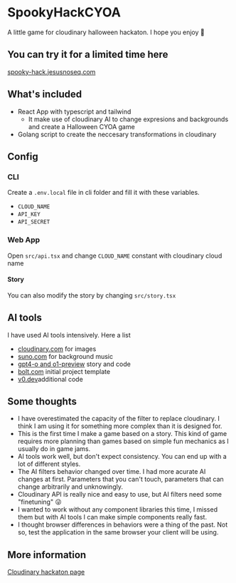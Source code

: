 # SpookyHackCYOA

A little game for cloudinary halloween hackaton. I hope you enjoy :hugs:

## You can try it for a limited time here

[spooky-hack.jesusnoseq.com](https://spooky-hack.jesusnoseq.com/)

## What's included

* React App with typescript and tailwind
  * It make use of cloudinary AI to change expresions and backgrounds and create a Halloween CYOA game
* Golang script to create the neccesary transformations in cloudinary

## Config

### CLI

Create a `.env.local` file in cli folder and fill it with these variables.  

* `CLOUD_NAME`
* `API_KEY`
* `API_SECRET`

### Web App

Open `src/api.tsx` and change `CLOUD_NAME` constant with cloudinary cloud name

#### Story

You can also modify the story by changing `src/story.tsx`

## AI tools

I have used AI tools intensively. Here a list

* [cloudinary.com](https://cloudinary.com) for images
* [suno.com](https://suno.com/song/59f92fbd-4cfa-4e77-b6d4-93229d7d9bb3) for background music
* [gpt4-o and o1-preview](https://platform.openai.com/playground) story and code
* [bolt.com](https://bolt.new/) initial project template
* [v0.dev](https://v0.dev)additional code

## Some thoughts

* I have overestimated the capacity of the filter to replace cloudinary. I think I am using it for something more complex than it is designed for.
* This is the first time I make a game based on a story. This kind of game requires more planning than games based on simple fun mechanics as I usually do in game jams.
* AI tools work well, but don't expect consistency. You can end up with a lot of different styles.
* The AI filters behavior changed over time. I had more acurate AI changes at first. Parameters that you can't touch, parameters that can change arbitrarily and unknowingly.
* Cloudinary API is really nice and easy to use, but AI filters need some "finetuning" :stuck_out_tongue_winking_eye:
* I wanted to work without any component libraries this time, I missed them but with AI tools I can make simple components really fast.
* I thought browser differences in behaviors were a thing of the past. Not so, test the application in the same browser your client will be using.

## More information

[Cloudinary hackaton page](https://cloudinary.com/blog/cloudinary-cloudcreate-spooky-ai-hackathon)
